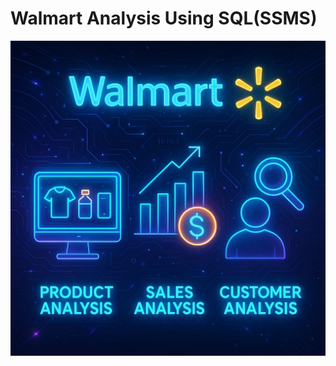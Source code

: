 # Walmart Analysis Using SQL(SSMS)

![walmart data](https://github.com/ybalaji123/Walmart_SQL_Analysis/blob/main/walmart_image.jpg)
